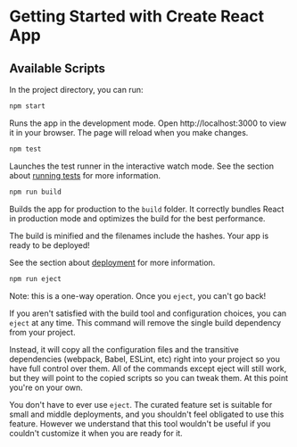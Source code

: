 # Getting Started with Create React App
## Available Scripts
In the project directory, you can run:
```bash
npm start
```
Runs the app in the development mode.
Open http://localhost:3000 to view it in your browser.
The page will reload when you make changes.
```bash
npm test
```
Launches the test runner in the interactive watch mode.
See the section about [running tests](https://create-react-app.dev/docs/running-tests/) for more information.
```bash
npm run build
```
Builds the app for production to the ``` build ``` folder.
It correctly bundles React in production mode and optimizes the build for the best performance.

The build is minified and the filenames include the hashes.
Your app is ready to be deployed!

See the section about [deployment](https://create-react-app.dev/docs/deployment/) for more information.
```bash
npm run eject
```
Note: this is a one-way operation. Once you  ```eject```, you can't go back!

If you aren't satisfied with the build tool and configuration choices, you can ```eject``` at any time. This command will remove the single build dependency from your project.

Instead, it will copy all the configuration files and the transitive dependencies (webpack, Babel, ESLint, etc) right into your project so you have full control over them. All of the commands except eject will still work, but they will point to the copied scripts so you can tweak them. At this point you're on your own.

You don't have to ever use ```eject```. The curated feature set is suitable for small and middle deployments, and you shouldn't feel obligated to use this feature. However we understand that this tool wouldn't be useful if you couldn't customize it when you are ready for it.
